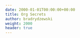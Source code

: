 ```yaml
---
date: 2000-01-01T00:00:00+00:00
title: Org Secrets
author: bradrydzewski
weight: 2000
header: true
---
```

